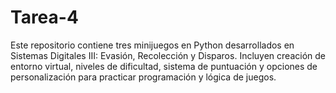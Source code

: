 # Tarea-4
Este repositorio contiene tres minijuegos en Python desarrollados en Sistemas Digitales III: Evasión, Recolección y Disparos. Incluyen creación de entorno virtual, niveles de dificultad, sistema de puntuación y opciones de personalización para practicar programación y lógica de juegos.
